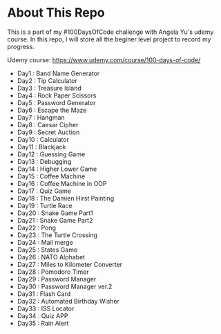 # About This Repo

This is a part of my #100DaysOfCode challenge with Angela Yu's udemy course.
In this repo, I will store all the beginer level project to record my progress.

Udemy course: https://www.udemy.com/course/100-days-of-code/

- Day1 : Band Name Generator
- Day2 : Tip Calculator
- Day3 : Treasure Island
- Day4 : Rock Paper Scissors
- Day5 : Password Generator
- Day6 : Escape the Maze
- Day7 : Hangman
- Day8 : Caesar Cipher
- Day9 : Secret Auction
- Day10 : Calculator
- Day11 : Blackjack
- Day12 : Guessing Game
- Day13 : Debugging
- Day14 : Higher Lower Game
- Day15 : Coffee Machine
- Day16 : Coffee Machine in OOP
- Day17 : Quiz Game
- Day18 : The Damien Hirst Painting
- Day19 : Turtle Race
- Day20 : Snake Game Part1
- Day21 : Snake Game Part2
- Day22 : Pong
- Day23 : The Turtle Crossing
- Day24 : Mail merge
- Day25 : States Game
- Day26 : NATO Alphabet
- Day27 : Miles to Kilometer Converter
- Day28 : Pomodoro Timer
- Day29 : Password Manager
- Day30 : Password Manager ver.2
- Day31 : Flash Card
- Day32 : Automated Birthday Wisher
- Day33 : ISS Locator
- Day34 : Quiz APP
- Day35 : Rain Alert
